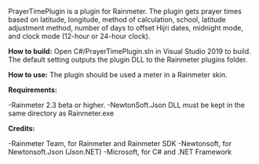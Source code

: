 PrayerTimePlugin is a plugin for Rainmeter. The plugin gets prayer times based on latitude, longitude, method of calculation, school, latitude adjustment method, number of days to offset Hijri dates, midnight mode, and clock mode (12-hour or 24-hour clock).


**How to build:**
Open C#/PrayerTimePlugin.sln in Visual Studio 2019 to build. The default setting outputs the plugin DLL to the Rainmeter plugins folder. 

**How to use:**
The plugin should be used a meter in a Rainmeter skin.

**Requirements:**

-Rainmeter 2.3 beta or higher.
-NewtonSoft.Json DLL must be kept in the same directory as Rainmeter.exe

**Credits:**

-Rainmeter Team, for Rainmeter and Rainmeter SDK
-Newtonsoft, for Newtonsoft.Json (Json.NET)
-Microsoft, for C# and .NET Framework
